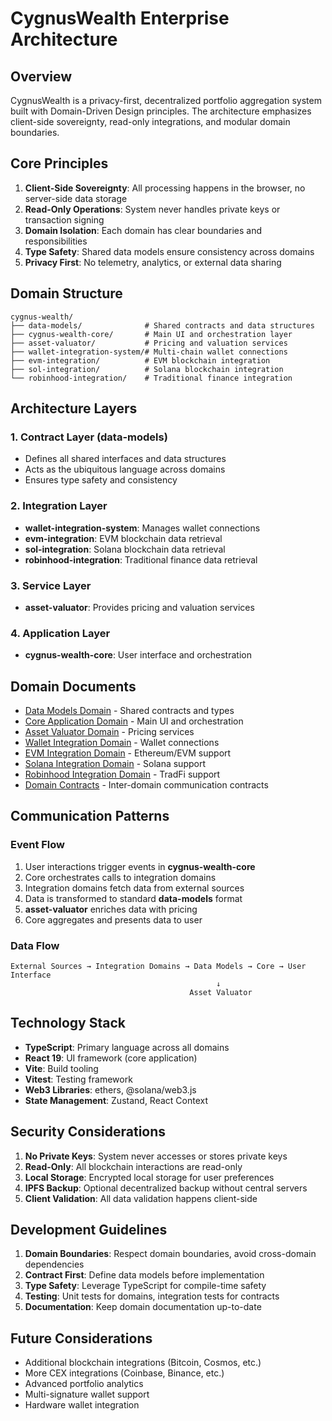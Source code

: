 # CygnusWealth Enterprise Architecture

## Overview

CygnusWealth is a privacy-first, decentralized portfolio aggregation system built with Domain-Driven Design principles. The architecture emphasizes client-side sovereignty, read-only integrations, and modular domain boundaries.

## Core Principles

1. **Client-Side Sovereignty**: All processing happens in the browser, no server-side data storage
2. **Read-Only Operations**: System never handles private keys or transaction signing
3. **Domain Isolation**: Each domain has clear boundaries and responsibilities
4. **Type Safety**: Shared data models ensure consistency across domains
5. **Privacy First**: No telemetry, analytics, or external data sharing

## Domain Structure

```
cygnus-wealth/
├── data-models/              # Shared contracts and data structures
├── cygnus-wealth-core/       # Main UI and orchestration layer
├── asset-valuator/           # Pricing and valuation services
├── wallet-integration-system/# Multi-chain wallet connections
├── evm-integration/          # EVM blockchain integration
├── sol-integration/          # Solana blockchain integration
└── robinhood-integration/    # Traditional finance integration
```

## Architecture Layers

### 1. Contract Layer (data-models)
- Defines all shared interfaces and data structures
- Acts as the ubiquitous language across domains
- Ensures type safety and consistency

### 2. Integration Layer
- **wallet-integration-system**: Manages wallet connections
- **evm-integration**: EVM blockchain data retrieval
- **sol-integration**: Solana blockchain data retrieval
- **robinhood-integration**: Traditional finance data retrieval

### 3. Service Layer
- **asset-valuator**: Provides pricing and valuation services

### 4. Application Layer
- **cygnus-wealth-core**: User interface and orchestration

## Domain Documents

- [Data Models Domain](./domains/data-models.md) - Shared contracts and types
- [Core Application Domain](./domains/cygnus-wealth-core.md) - Main UI and orchestration
- [Asset Valuator Domain](./domains/asset-valuator.md) - Pricing services
- [Wallet Integration Domain](./domains/wallet-integration-system.md) - Wallet connections
- [EVM Integration Domain](./domains/evm-integration.md) - Ethereum/EVM support
- [Solana Integration Domain](./domains/sol-integration.md) - Solana support
- [Robinhood Integration Domain](./domains/robinhood-integration.md) - TradFi support
- [Domain Contracts](./contracts.md) - Inter-domain communication contracts

## Communication Patterns

### Event Flow
1. User interactions trigger events in **cygnus-wealth-core**
2. Core orchestrates calls to integration domains
3. Integration domains fetch data from external sources
4. Data is transformed to standard **data-models** format
5. **asset-valuator** enriches data with pricing
6. Core aggregates and presents data to user

### Data Flow
```
External Sources → Integration Domains → Data Models → Core → User Interface
                                              ↓
                                        Asset Valuator
```

## Technology Stack

- **TypeScript**: Primary language across all domains
- **React 19**: UI framework (core application)
- **Vite**: Build tooling
- **Vitest**: Testing framework
- **Web3 Libraries**: ethers, @solana/web3.js
- **State Management**: Zustand, React Context

## Security Considerations

1. **No Private Keys**: System never accesses or stores private keys
2. **Read-Only**: All blockchain interactions are read-only
3. **Local Storage**: Encrypted local storage for user preferences
4. **IPFS Backup**: Optional decentralized backup without central servers
5. **Client Validation**: All data validation happens client-side

## Development Guidelines

1. **Domain Boundaries**: Respect domain boundaries, avoid cross-domain dependencies
2. **Contract First**: Define data models before implementation
3. **Type Safety**: Leverage TypeScript for compile-time safety
4. **Testing**: Unit tests for domains, integration tests for contracts
5. **Documentation**: Keep domain documentation up-to-date

## Future Considerations

- Additional blockchain integrations (Bitcoin, Cosmos, etc.)
- More CEX integrations (Coinbase, Binance, etc.)
- Advanced portfolio analytics
- Multi-signature wallet support
- Hardware wallet integration